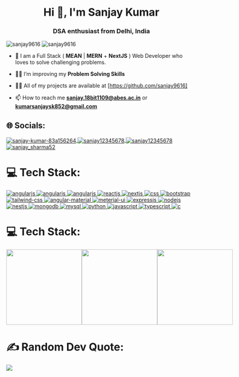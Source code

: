 <h1 align="center">Hi 👋, I'm Sanjay Kumar</h1>
<h3 align="center">DSA enthusiast from Delhi, India</h3>

<p align="left">
    <img src="https://komarev.com/ghpvc/?username=sanjay9616&label=Profile%20views&color=0e75b6&style=flat" alt="sanjay9616" />
    <img src="https://img.shields.io/github/followers/Sanjay9616?label=follow&style=social" alt="sanjay9616" />
</p>


- 🌱 I am a Full Stack ( **MEAN** | **MERN** + **NextJS** ) Web Developer who loves to solve challenging problems.

- 🏋🏻 I’m improving my **Problem Solving Skills**

- 👨‍💻 All of my projects are available at [https://github.com/sanjay9616]

- 📫 How to reach me **sanjay.18bit1109@abes.ac.in** or **kumarsanjaysk852@gmail.com**

## 🌐 Socials:

<a href="https://www.linkedin.com/in/sanjay-kumar-83a156264/" target="blank">
    <img align="center" src="https://img.shields.io/badge/LinkedIn-0077B5?style=for-the-badge&logo=linkedin&logoColor=white" alt="sanjay-kumar-83a156264" />
</a>
<a href="https://leetcode.com/sanjay12345678/" target="blank">
    <img align="center" src="https://img.shields.io/badge/-LeetCode-FFA116?style=for-the-badge&logo=LeetCode&logoColor=black" alt="sanjay12345678" />
</a>
<a href="https://www.codechef.com/users/sanjay12345678" target="blank" >
    <img align="center" src="https://img.shields.io/badge/Codechef-%23B92B27.svg?&style=for-the-badge&logo=Codechef&logoColor=white" alt="sanjay12345678" />
</a>
<a href="https://www.instagram.com/sanjay_sharma52/" target="blank" >
    <img align="center" src="https://img.shields.io/badge/Instagram-E4405F?style=for-the-badge&logo=instagram&logoColor=white" alt="sanjay_sharma52" />
</a>

# 💻 Tech Stack:

<a href="https://angular.io/" target="_blank" title="Angular JS">
    <img src="https://img.shields.io/badge/Angular-DD0031?style=for-the-badge&logo=angular&logoColor=white" alt="angularjs" />
</a>
<a href="https://rxjs.dev/" target="_blank" title="RxJS">
    <img src="https://img.shields.io/badge/rxjs-%23B7178C.svg?style=for-the-badge&logo=reactivex&logoColor=white" alt="angularjs" />
</a>
<a href="https://ngrx.io/guide/store" target="_blank" title="NgRx">
    <img src="https://img.shields.io/badge/NgRx-BA2BD2.svg?style=for-the-badge&logo=NgRx&logoColor=white" alt="angularjs" />
</a>
<a href="https://reactjs.org/" target="_blank" title="React JS">
    <img src="https://img.shields.io/badge/React-20232A?style=for-the-badge&logo=react&logoColor=61DAFB" alt="reactjs" />
</a>
<a href="https://nextjs.org/" target="_blank" title="Next JS">
    <img src="https://img.shields.io/badge/next%20js-000000?style=for-the-badge&logo=nextdotjs&logoColor=white" alt="nextjs"/>
</a>

<a href="https://www.w3schools.com/css/" target="_blank" title="CSS">
    <img src="https://img.shields.io/badge/CSS3-1572B6?style=for-the-badge&logo=css3&logoColor=white" alt="css" />
</a>
<a href="https://getbootstrap.com/" target="_blank" title="Bootatrap">
    <img src="https://img.shields.io/badge/Bootstrap-563D7C?style=for-the-badge&logo=bootstrap&logoColor=white" alt="bootstrap"/>
</a>
<a href="https://tailwindcss.com/" target="_blank" title="Tailwind CSS">
    <img src="https://img.shields.io/badge/Tailwind_CSS-38B2AC?style=for-the-badge&logo=tailwind-css&logoColor=white" alt="tailwind-css" />
</a>
<a href="https://material.angular.io/" target="_blank" title="Angular Material">
    <img src="https://img.shields.io/badge/material%20design-757575?style=for-the-badge&logo=material%20design&logoColor=white" alt="angular-material" />
</a>
<a href="https://mui.com/material-ui/" target="_blank" title="Material-UI">
    <img src="https://img.shields.io/badge/Material%20UI-007FFF?style=for-the-badge&logo=mui&logoColor=white" alt="meterial-ui" />
</a>

<a href="https://expressjs.com/" target="_blank" title="Express JS">
    <img src="https://img.shields.io/badge/Express%20js-000000?style=for-the-badge&logo=express&logoColor=white" alt="expressjs" />
</a>
<a href="https://nodejs.org/en" target="_blank" title="Node JS">
    <img src="https://img.shields.io/badge/Node%20js-339933?style=for-the-badge&logo=nodedotjs&logoColor=white" alt="nodejs" />
</a>
<a href="https://nestjs.com/" target="_blank" title="NestJS">
    <img src="https://img.shields.io/badge/NestJS-E0234E?style=for-the-badge&logo=nestjs&logoColor=white" alt="nestjs" />
</a>

<a href="https://www.mongodb.com/" target="_blank" title="Mongo DB">
    <img src="https://img.shields.io/badge/MongoDB-4EA94B?style=for-the-badge&logo=mongodb&logoColor=white" alt="mongodb" />
</a>
<a href="https://www.mysql.com/" target="_blank" title="My SQL">
    <img src="https://img.shields.io/badge/MySQL-005C84?style=for-the-badge&logo=mysql&logoColor=white" alt="mysql" />
</a>

<a href="https://www.python.org/" target="_blank" title="Python">
    <img src="https://img.shields.io/badge/Python-FFD43B?style=for-the-badge&logo=python&logoColor=blue" alt="python" />
</a>
<a href="https://developer.mozilla.org/en-US/docs/Web/JavaScript" target="_blank" title="JavaScript">
    <img src="https://img.shields.io/badge/JavaScript-323330?style=for-the-badge&logo=javascript&logoColor=F7DF1E" alt="javascript" />
</a>
<a href="https://www.typescriptlang.org/docs/" target="_blank" title="TypeScript">
    <img src="https://img.shields.io/badge/TypeScript-007ACC?style=for-the-badge&logo=typescript&logoColor=white" alt="typescript" />
</a>
<a href="https://www.cprogramming.com/" target="_blank" title="C">
    <img src="https://img.shields.io/badge/C-00599C?style=for-the-badge&logo=c&logoColor=white" alt="c" />
</a>


# 💻 Tech Stack:

<div style="display: flex; justify-content: space-between;">
  <img src="https://github-readme-stats.vercel.app/api?username=sanjay9616&theme=radical&hide_border=false&include_all_commits=false&count_private=false" height="200"/>
  <img src="https://github-readme-streak-stats.herokuapp.com/?user=sanjay9616&theme=radical&hide_border=false" height="200"/>
  <img src="https://github-readme-stats.vercel.app/api/top-langs/?username=sanjay9616&theme=radical&hide_border=false&include_all_commits=false&count_private=false&layout=compact" height="200"/>
</div>


# ✍️ Random Dev Quote:

![](https://quotes-github-readme.vercel.app/api?type=horizontal&theme=radical)